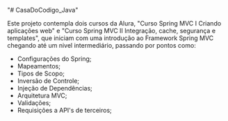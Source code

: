 "# CasaDoCodigo_Java" 

Este projeto contempla dois cursos da Alura, "Curso Spring MVC I Criando aplicações web" e "Curso Spring MVC II Integração, cache, segurança e templates", que iniciam com uma introdução ao Framework Spring MVC chegando até um nivel intermediário, passando por pontos como:

  * Configurações do Spring;
  * Mapeamentos;
  * Tipos de Scopo;
  * Inversão de Controle;
  * Injeção de Dependências;
  * Arquitetura MVC;
  * Validações;
  * Requisições a API's de terceiros;
